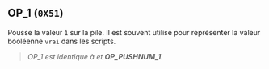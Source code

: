 ## OP_1 (`0X51`)

Pousse la valeur `1` sur la pile. Il est souvent utilisé pour représenter la valeur booléenne `vrai` dans les scripts.
> *OP_1 est identique à **[](/dictionnaire/./O.md#op_true-0x51)** et **OP_PUSHNUM_1**.*

